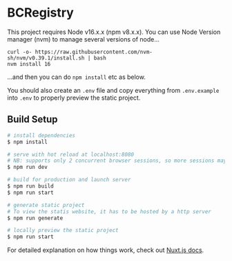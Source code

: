 # BCRegistry

This project requires Node v16.x.x (npm v8.x.x). You can use Node Version manager (nvm) to manage several versions of node...
```
curl -o- https://raw.githubusercontent.com/nvm-sh/nvm/v0.39.1/install.sh | bash
nvm install 16
```
...and then you can do `npm install` etc as below.

You should also create an `.env` file and copy everything from `.env.example` into `.env` to properly preview the
static project.

## Build Setup

```bash
# install dependencies
$ npm install

# serve with hot reload at localhost:8080
# NB: supports only 2 concurrent browser sessions, so more sessions may display strangely or not at all
$ npm run dev

# build for production and launch server
$ npm run build
$ npm run start
```
```bash
# generate static project
# To view the statis website, it has to be hosted by a http server
$ npm run generate

# locally preview the static project
$ npm run start
```

For detailed explanation on how things work, check out [Nuxt.js docs](https://nuxtjs.org).